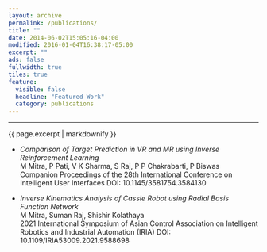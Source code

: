 ```yaml
---
layout: archive
permalink: /publications/
title: ""
date: 2014-06-02T15:05:16-04:00
modified: 2016-01-04T16:38:17-05:00
excerpt: ""
ads: false
fullwidth: true
tiles: true
feature:
  visible: false
  headline: "Featured Work"
  category: publications
---
```

<hr>
{{ page.excerpt | markdownify }}

* <i>Comparison of Target Prediction in VR and MR using Inverse Reinforcement Learning</i> <br>
M Mitra, P Pati, V K Sharma, S Raj, P P Chakrabarti, P Biswas <br>
Companion Proceedings of the 28th International Conference on Intelligent User Interfaces
DOI: 10.1145/3581754.3584130

* <i>Inverse Kinematics Analysis of Cassie Robot using Radial Basis Function Network</i> <br>
M Mitra, Suman Raj, Shishir Kolathaya <br>
2021 International Symposium of Asian Control Association on Intelligent Robotics and Industrial Automation (IRIA)
DOI: 10.1109/IRIA53009.2021.9588698
